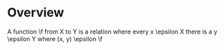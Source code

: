 # Overview
A function \f from X to Y is a relation where every x \epsilon X there is a y \epsilon Y where (x, y) \epsilon \f